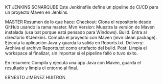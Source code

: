 KT JENKINS SONARQUBE Este Jenkinsfile define un pipeline de CI/CD para un proyecto Maven en Jenkins.

MASTER
Resumen de lo que hace:
  Checkout: Clona el repositorio desde GitHub usando la rama master.
  Mvn Version: Muestra la versión de Maven instalada (usa bat porque está pensado para Windows).
  Build:
  Entra al directorio KtJenkins.
  Compila el proyecto con Maven (mvn clean package).
  Ejecuta la aplicación Java y guarda la salida en Reports.txt.
  Delivery: Archiva el archivo Reports.txt como artefacto del build.
  Post: Limpia el workspace al finalizar, sin importar si el pipeline falló o tuvo éxito.

  En resumen:
  Compila y ejecuta una app Java con Maven, guarda el resultado y limpia el entorno al final.

  ERNESTO JIMENEZ HUITRON
